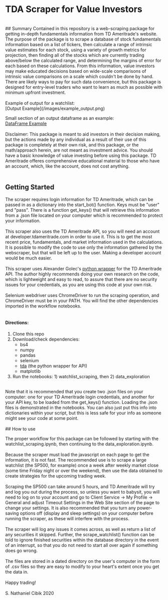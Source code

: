 # TDA Scraper for Value Investors
<br>
## Summary
Contained in this repository is a web-scraping package for getting in-depth fundamentals information from TD Ameritrade's website. The purpose of the package is to scrape a database of stock fundamentals information based on a list of tickers, then calculate a range of intrinsic value estimates for each stock, using a variety of growth metrics for projection, then finding all of the stocks which are currently trading above/below the calculated range, and determining the margins of error for each based on these calculations. From this information, value investors may make educated decisions based on wide-scale comparisons of intrinsic value comparisons on a scale which couldn't be done by hand. There are likely ways to pay for such data convenience, but this package is designed for entry-level traders who want to learn as much as possible with minimum upfront investment.<br>
<br>
Example of output for a watchlist:<br>
[Output Example](/images/example_output.png)
<br>

Small section of an output dataframe as an example:<br>
[DataFrame Example](/images/example_df.png)
<br>
<br>
Disclaimer: This package is meant to aid investors in their decision making, but the actions made by any individual as a result of their use of this package is completely at their own risk, and this package, or the math/approach herein, are not meant as investment advice. You should have a basic knowledge of value investing before using this package. TD Ameritrade offeres comprehensive educational material to those who have an account, which, like the account, does not cost anything.
<br>
<br>
## Getting Started
The scraper requires login information for TD Ameritrade, which can be passed in as a dictionary into the start_bot() function. Keys must be "user" and "pass". There is a function get_keys() that will retrieve this information from a .json file located on your computer which is recommended to protect your information.<br>
<br>
This scraper also uses the TD Ameritrade API, so you will need an account at developer.tdameritrade.com in order to use it. This is to get the most recent price, fundamentals, and market information used in the calculations. It is possible to modify the code to use only the information gathered by the webscraper, but that will be left up to the user. Making a developer account would be much easier.<br>
<br>
This scraper uses Alexander Golec's [python wrapper](https://github.com/alexgolec/tda-api) for the TD Ameritrade API. The author highly recommends doing your own research on the code, which is lightweight and easy to read, to assure that there are no security issues for your credentials, as you are using this code at your own risk.<br>
<br>
Selenium webdriver uses ChromeDriver to run the scraping operation, and ChromeDriver must be in your PATH. You will find the other dependencies imported in the workflow notebooks.<br>
<br>
#### Directions:
1. Clone this repo
2. Download/check dependencies:
    - bs4
    - numpy
    - pandas
    - selenium
    - [tda](https://github.com/alexgolec/tda-api) (the python wrapper for API)
    - matplotlib
3. Run the notebooks: 1) watchlist_scraping, then 2) data_exploration
<br>
Note that it is recommended that you create two .json files on your computer: one for your TD Ameritrade login credentials, and another for your API key, to be loaded from the get_keys() function. Loading the .json files is demonstrated in the notebooks. You can also just put this info into dictionaries within your script, but this is less safe for your info as someone might see your code at some point.<br>
<br>
## How to use

The proper workflow for this package can be followed by starting with the watchlist_scraping.ipynb, then continuing to the data_exploration.ipynb.<br>
<br>
Because the scraper must load the javascript on each page to get the information, it is not fast. The recommended use is to scrape a large watchlist (the SP500, for example) once a week after weekly market close (some time Friday night or over the weekend), then use the data obtained to create strategies for the upcoming trading week.<br> 
<br>
Scraping the SP500 can take around 5 hours, and TD Ameritrade will try and log you out during the process, so unless you want to babysit, you will need to log on to your account and go to Client Service -> My Profile -> General and adjust Timeout Settings in the Web Site section of the page to change your settings. It is also recommended that you turn any power-saving options off (display and sleep settings) on your computer before running the scraper, as these will interfere with the process.<br>
<br>
The scraper will log any issues it comes across, as well as return a list of any securities it skipped. Further, the scrape_watchlist() function can be told to ignore finished securities within the database directory in the event of an interrupt, so that you do not need to start all over again if something does go wrong.<br>
<br>
The files are stored in a dated directory on the user's computer in the form of .csv files so they are easy to modify to your heart's extent once you get the data in.<br>
<br>
Happy trading!<br>
<br>
S. Nathaniel Cibik 2020